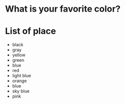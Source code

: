 # What is your favorite color?

# List of place
- black
- gray
- yellow
- green
- blue
- red
- light blue
- orange
- blue
- sky blue
- pink
